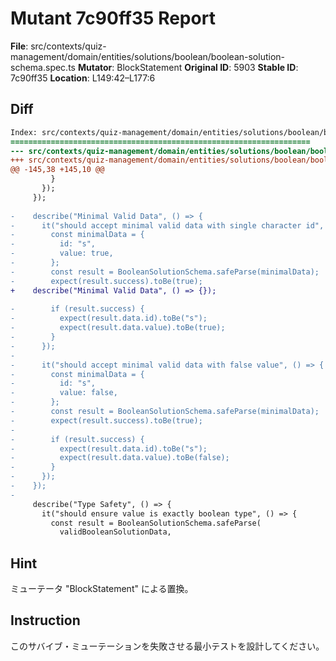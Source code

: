 # Mutant 7c90ff35 Report

**File**: src/contexts/quiz-management/domain/entities/solutions/boolean/boolean-solution-schema.spec.ts
**Mutator**: BlockStatement
**Original ID**: 5903
**Stable ID**: 7c90ff35
**Location**: L149:42–L177:6

## Diff

```diff
Index: src/contexts/quiz-management/domain/entities/solutions/boolean/boolean-solution-schema.spec.ts
===================================================================
--- src/contexts/quiz-management/domain/entities/solutions/boolean/boolean-solution-schema.spec.ts	original
+++ src/contexts/quiz-management/domain/entities/solutions/boolean/boolean-solution-schema.spec.ts	mutated #5903
@@ -145,38 +145,10 @@
         }
       });
     });
 
-    describe("Minimal Valid Data", () => {
-      it("should accept minimal valid data with single character id", () => {
-        const minimalData = {
-          id: "s",
-          value: true,
-        };
-        const result = BooleanSolutionSchema.safeParse(minimalData);
-        expect(result.success).toBe(true);
+    describe("Minimal Valid Data", () => {});
 
-        if (result.success) {
-          expect(result.data.id).toBe("s");
-          expect(result.data.value).toBe(true);
-        }
-      });
-
-      it("should accept minimal valid data with false value", () => {
-        const minimalData = {
-          id: "s",
-          value: false,
-        };
-        const result = BooleanSolutionSchema.safeParse(minimalData);
-        expect(result.success).toBe(true);
-
-        if (result.success) {
-          expect(result.data.id).toBe("s");
-          expect(result.data.value).toBe(false);
-        }
-      });
-    });
-
     describe("Type Safety", () => {
       it("should ensure value is exactly boolean type", () => {
         const result = BooleanSolutionSchema.safeParse(
           validBooleanSolutionData,
```

## Hint

ミューテータ "BlockStatement" による置換。

## Instruction

このサバイブ・ミューテーションを失敗させる最小テストを設計してください。
